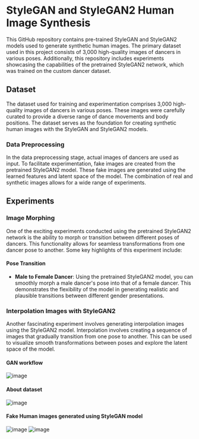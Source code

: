 
# StyleGAN and StyleGAN2 Human Image Synthesis

This GitHub repository contains pre-trained StyleGAN and StyleGAN2 models used to generate synthetic human images. The primary dataset used in this project consists of 3,000 high-quality images of dancers in various poses. Additionally, this repository includes experiments showcasing the capabilities of the pretrained StyleGAN2 network, which was trained on the custom dancer dataset.

## Dataset
The dataset used for training and experimentation comprises 3,000 high-quality images of dancers in various poses. These images were carefully curated to provide a diverse range of dance movements and body positions. The dataset serves as the foundation for creating synthetic human images with the StyleGAN and StyleGAN2 models.

### Data Preprocessing
In the data preprocessing stage, actual images of dancers are used as input. To facilitate experimentation, fake images are created from the pretrained StyleGAN2 model. These fake images are generated using the learned features and latent space of the model. The combination of real and synthetic images allows for a wide range of experiments.

## Experiments
### Image Morphing
One of the exciting experiments conducted using the pretrained StyleGAN2 network is the ability to morph or transition between different poses of dancers. This functionality allows for seamless transformations from one dancer pose to another. Some key highlights of this experiment include:

#### Pose Transition
- **Male to Female Dancer**: Using the pretrained StyleGAN2 model, you can smoothly morph a male dancer's pose into that of a female dancer. This demonstrates the flexibility of the model in generating realistic and plausible transitions between different gender presentations.

### Interpolation Images with StyleGAN2
Another fascinating experiment involves generating interpolation images using the StyleGAN2 model. Interpolation involves creating a sequence of images that gradually transition from one pose to another. This can be used to visualize smooth transformations between poses and explore the latent space of the model.





#### GAN workflow

![image](https://user-images.githubusercontent.com/74066072/217257825-d4b13ca0-08e6-42b5-bf61-7939a60d6ccf.png)


#### About dataset

![image](https://user-images.githubusercontent.com/74066072/217257569-a0b3c815-70fb-470f-b63a-b3961fceb2f1.png)

#### Fake Human images generated using StyleGAN model

![image](https://user-images.githubusercontent.com/74066072/217258304-e0acdd6f-c44e-4c76-bc01-e6ea9afa7a44.png)
![image](https://user-images.githubusercontent.com/74066072/217258355-d99f173a-de29-4895-9947-046cab80f6c4.png)


